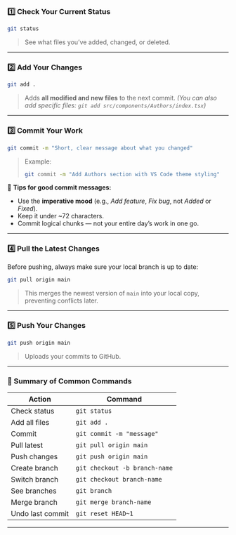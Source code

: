 
### 1️⃣ Check Your Current Status

```bash
git status
```

> See what files you’ve added, changed, or deleted.

---

### 2️⃣ Add Your Changes

```bash
git add .
```

> Adds **all modified and new files** to the next commit.
> *(You can also add specific files: `git add src/components/Authors/index.tsx`)*

---

### 3️⃣ Commit Your Work

```bash
git commit -m "Short, clear message about what you changed"
```

> Example:
>
> ```bash
> git commit -m "Add Authors section with VS Code theme styling"
> ```

📝 **Tips for good commit messages:**

* Use the **imperative mood** (e.g., *Add feature*, *Fix bug*, not *Added* or *Fixed*).
* Keep it under ~72 characters.
* Commit logical chunks — not your entire day’s work in one go.

---

### 4️⃣ Pull the Latest Changes

Before pushing, always make sure your local branch is up to date:

```bash
git pull origin main
```

> This merges the newest version of `main` into your local copy, preventing conflicts later.

---

### 5️⃣ Push Your Changes

```bash
git push origin main
```

> Uploads your commits to GitHub.

---

### 🏁 Summary of Common Commands

| Action           | Command                       |
| ---------------- | ----------------------------- |
| Check status     | `git status`                  |
| Add all files    | `git add .`                   |
| Commit           | `git commit -m "message"`     |
| Pull latest      | `git pull origin main`        |
| Push changes     | `git push origin main`        |
| Create branch    | `git checkout -b branch-name` |
| Switch branch    | `git checkout branch-name`    |
| See branches     | `git branch`                  |
| Merge branch     | `git merge branch-name`       |
| Undo last commit | `git reset HEAD~1`            |

---
